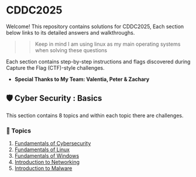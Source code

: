# CDDC2025

Welcome! This repository contains solutions for CDDC2025, Each section below links to its detailed answers and walkthroughs.

>> Keep in mind I am using linux as my main operating systems when solving these questions

Each section contains step-by-step instructions and flags discovered during Capture the Flag (CTF)-style challenges.

* **Special Thanks to My Team: Valentia, Peter & Zachary**

## 🛡️ Cyber Security : Basics

This section contains 8 topics and within each topic there are challenges.

### 📘 Topics

1. [Fundamentals of Cybersecurity](basics/1.%20Fundamentals%20of%20Cybersecurity/answers.md/)
2. [Fundamentals of Linux](basics/2.%20Fundamentals%20of%20Linux/answers.md)
3. [Fundamentals of Windows](basics/3.%20Fundamentals%20of%20Windows/answers.md)
4. [Introduction to Networking](basics/4.%20Introduction%20to%20Networking/answers.md)
5. [Introduction to Malware](basics/5.%20Introduction%20to%20Malware/answers.md)
<!-- 6. [Introduction to Cryptography]()
7. [Introduction to Web Security]()
8. [Introduction to Hardware CWE]() -->


